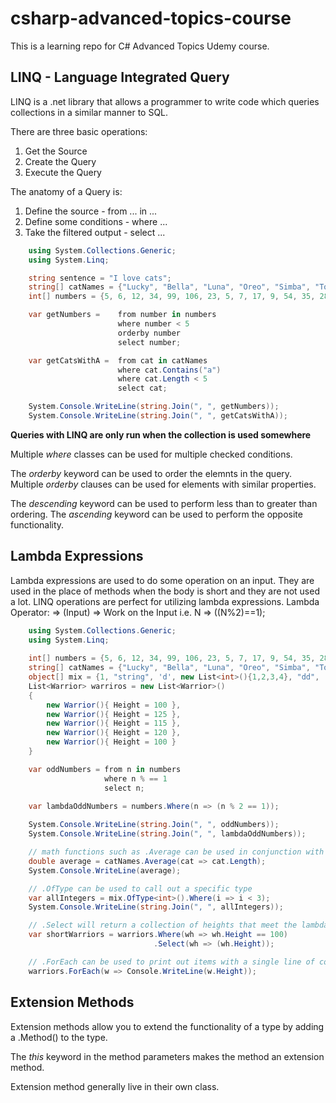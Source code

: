 # csharp-advanced-topics-course
This is a learning repo for C# Advanced Topics Udemy course.

## LINQ - Language Integrated Query
LINQ is a .net library that allows a programmer to write code which queries collections in a similar manner to SQL.

There are three basic operations:
1) Get the Source
2) Create the Query
3) Execute the Query

The anatomy of a Query is:
1) Define the source - from ... in ...
2) Define some conditions - where ...
3) Take the filtered output - select ...

```csharp
    using System.Collections.Generic;
    using System.Linq;

    string sentence = "I love cats";
    string[] catNames = {"Lucky", "Bella", "Luna", "Oreo", "Simba", "Toby", "Loki" };
    int[] numbers = {5, 6, 12, 34, 99, 106, 23, 5, 7, 17, 9, 54, 35, 28}

    var getNumbers =    from number in numbers
                        where number < 5
                        orderby number
                        select number;

    var getCatsWithA =  from cat in catNames
                        where cat.Contains("a")
                        where cat.Length < 5
                        select cat;

    System.Console.WriteLine(string.Join(", ", getNumbers));
    System.Console.WriteLine(string.Join(", ", getCatsWithA));
```

**Queries with LINQ are only run when the collection is used somewhere**

Multiple _where_ classes can be used for multiple checked conditions.

The _orderby_ keyword can be used to order the elemnts in the query.  Multiple _orderby_ clauses can be used for elements with similar properties.

The _descending_ keyword can be used to perform less than to greater than ordering.  The _ascending_ keyword can be used to perform the opposite functionality.

## Lambda Expressions
Lambda expressions are used to do some operation on an input.  They are used in the place of methods when the body is short and they are not used a lot.  LINQ operations are perfect for utilizing lambda expressions.
Lambda Operator: =>
(Input) => Work on the Input
i.e. N => ((N%2)==1);

```csharp
    using System.Collections.Generic;
    using System.Linq;
    
    int[] numbers = {5, 6, 12, 34, 99, 106, 23, 5, 7, 17, 9, 54, 35, 28}
    string[] catNames = {"Lucky", "Bella", "Luna", "Oreo", "Simba", "Toby", "Loki" };
    object[] mix = {1, "string", 'd', new List<int>(){1,2,3,4}, "dd", 's', 1, 5, 3};
    List<Warrior> warriros = new List<Warrior>()
    {
        new Warrior(){ Height = 100 },
        new Warrior(){ Height = 125 },
        new Warrior(){ Height = 115 },
        new Warrior(){ Height = 120 },
        new Warrior(){ Height = 100 }
    }

    var oddNumbers = from n in numbers
                     where n % == 1
                     select n;
    
    var lambdaOddNumbers = numbers.Where(n => (n % 2 == 1));

    System.Console.WriteLine(string.Join(", ", oddNumbers));
    System.Console.WriteLine(string.Join(", ", lambdaOddNumbers));

    // math functions such as .Average can be used in conjunction with lamda expressions
    double average = catNames.Average(cat => cat.Length);
    System.Console.WriteLine(average);

    // .OfType can be used to call out a specific type
    var allIntegers = mix.OfType<int>().Where(i => i < 3);
    System.Console.WriteLine(string.Join(", ", allIntegers));

    // .Select will return a collection of heights that meet the lambda criteria
    var shortWarriors = warriors.Where(wh => wh.Height == 100)
                                .Select(wh => (wh.Height));

    // .ForEach can be used to print out items with a single line of code
    warriors.ForEach(w => Console.WriteLine(w.Height));
```

## Extension Methods
Extension methods allow you to extend the functionality of a type by adding a .Method() to the type.

The _this_ keyword in the method parameters makes the method an extension method.

Extension method generally live in their own class.